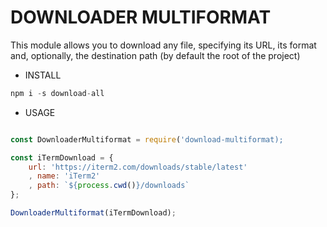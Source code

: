 # DOWNLOADER MULTIFORMAT


This module allows you to download any file, specifying its URL, its format and, optionally, the destination path (by default the root of the project)

* INSTALL
```js
npm i -s download-all
```
* USAGE

```js

const DownloaderMultiformat = require('download-multiformat);

const iTermDownload = {
    url: 'https://iterm2.com/downloads/stable/latest'
    , name: 'iTerm2'
    , path: `${process.cwd()}/downloads`
};

DownloaderMultiformat(iTermDownload);

```
